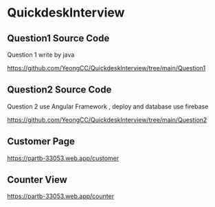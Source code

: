 # QuickdeskInterview

## Question1 Source Code
Question 1 write by java

https://github.com/YeongCC/QuickdeskInterview/tree/main/Question1

## Question2 Source Code
Question 2 use Angular Framework , deploy and database use firebase

https://github.com/YeongCC/QuickdeskInterview/tree/main/Question2

## Customer Page
https://partb-33053.web.app/customer

## Counter View
https://partb-33053.web.app/counter
